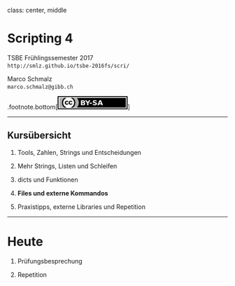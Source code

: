 class: center, middle
# Scripting 4

TSBE Frühlingssemester 2017  
`http://smlz.github.io/tsbe-2016fs/scri/`  

Marco Schmalz  
`marco.schmalz@gibb.ch`  

.footnote.bottom[<a rel="license" href="http://creativecommons.org/licenses/by-sa/4.0/"><img alt="Creative Commons License" style="border-width:0" src="/assets/by-sa.svg" /></a>]

---
## Kursübersicht

1. Tools, Zahlen, Strings und Entscheidungen

2. Mehr Strings, Listen und Schleifen

3. dicts und Funktionen

4. **Files und externe Kommandos**

5. Praxistipps, externe Libraries und Repetition
---
# Heute

1. Prüfungsbesprechung

2. Repetition
